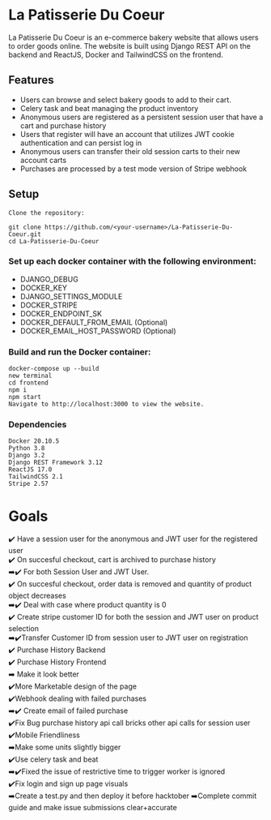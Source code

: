 # La Patisserie Du Coeur

La Patisserie Du Coeur is an e-commerce bakery website that allows users to order goods online. The website is built using Django REST API on the backend and ReactJS, Docker and TailwindCSS on the frontend.

## Features

   * Users can browse and select bakery goods to add to their cart.
   * Celery task and beat managing the product inventory
   * Anonymous users are registered as a persistent session user that have a cart and purchase history
   * Users that register will have an account that utilizes JWT cookie authentication and can persist log in
   * Anonymous users can transfer their old session carts to their new account carts
   * Purchases are processed by a test mode version of Stripe webhook
  
## Setup

    Clone the repository:

    git clone https://github.com/<your-username>/La-Patisserie-Du-Coeur.git
    cd La-Patisserie-Du-Coeur
### Set up each docker container with the following environment:

  * DJANGO_DEBUG
  * DOCKER_KEY
  * DJANGO_SETTINGS_MODULE
  * DOCKER_STRIPE
  * DOCKER_ENDPOINT_SK
  * DOCKER_DEFAULT_FROM_EMAIL (Optional)
  * DOCKER_EMAIL_HOST_PASSWORD (Optional)
    

### Build and run the Docker container:

    docker-compose up --build
    new terminal
    cd frontend
    npm i
    npm start
    Navigate to http://localhost:3000 to view the website.

### Dependencies

    Docker 20.10.5
    Python 3.8
    Django 3.2
    Django REST Framework 3.12
    ReactJS 17.0
    TailwindCSS 2.1
    Stripe 2.57

# Goals

:heavy_check_mark: Have a session user for the anonymous and JWT user for the registered user<br>
  :heavy_check_mark: On succesful checkout, cart is archived to purchase history<br>
    :arrow_right::heavy_check_mark: For both Session User and JWT User.<br>
  :heavy_check_mark: On succesful checkout, order data is removed and quantity of product object decreases <br>
  :arrow_right::heavy_check_mark: Deal with case where product quantity is 0<br>
   :heavy_check_mark: Create stripe customer ID for both the session and JWT user on product selection<br>
   :arrow_right::heavy_check_mark:Transfer Customer ID from session user to JWT user on registration <br>
    :heavy_check_mark: Purchase History Backend<br>
    :heavy_check_mark: Purchase History Frontend<br>
    :arrow_right: Make it look better<br>
    :heavy_check_mark:More Marketable design of the page<br>
    :heavy_check_mark:Webhook dealing with failed purchases<br>
    :arrow_right::heavy_check_mark: Create email of failed purchase<br>
    :heavy_check_mark:Fix Bug purchase history api call bricks other api calls for session user<br>
    :heavy_check_mark:Mobile Friendliness<br>
    :arrow_right:Make some units slightly bigger<br>
    :heavy_check_mark:Use celery task and beat<br>
    :arrow_right::heavy_check_mark:Fixed the issue of restrictive time to trigger worker is ignored<br>
    :heavy_check_mark:Fix login and sign up page visuals<br>
    :arrow_right:Create a test.py and then deploy it before hacktober
    :arrow_right:Complete commit guide and make issue submissions clear+accurate 
    
